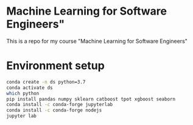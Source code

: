 # Machine Learning for Software Engineers"
This is a repo for my course "Machine Learning for Software Engineers"

# Environment setup
```bash
conda create -n ds python=3.7
conda activate ds
which python
pip install pandas numpy sklearn catboost tpot xgboost seaborn
conda install -c conda-forge jupyterlab
conda install -c conda-forge nodejs
jupyter lab
```
